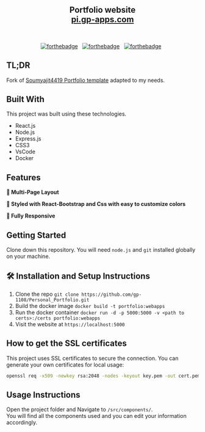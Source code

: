 <h2 align="center">
  Portfolio website<br/>
  <a href="https://pi.gp-apps.com/" target="_blank">pi.gp-apps.com</a>
</h2>
<br/>

<center>

[![forthebadge](https://forthebadge.com/images/badges/built-with-love.svg)](https://forthebadge.com) &nbsp;
[![forthebadge](https://forthebadge.com/images/badges/made-with-javascript.svg)](https://forthebadge.com) &nbsp;
[![forthebadge](https://forthebadge.com/images/badges/open-source.svg)](https://forthebadge.com) &nbsp;

</center>

## TL;DR

Fork of [Soumyajit4419 Portfolio template](https://github.com/soumyajit4419/Portfolio) adapted to my needs.

## Built With

This project was built using these technologies.

- React.js
- Node.js
- Express.js
- CSS3
- VsCode
- Docker

## Features

**📖 Multi-Page Layout**

**🎨 Styled with React-Bootstrap and Css with easy to customize colors**

**📱 Fully Responsive**

## Getting Started

Clone down this repository. You will need `node.js` and `git` installed globally on your machine.

## 🛠 Installation and Setup Instructions

1. Clone the repo ```git clone https://github.com/gp-1108/Personal_Portfolio.git```
2. Build the docker image ```docker build -t portfolio:webapps```
3. Run the docker container ```docker run -d -p 5000:5000 -v <path to certs>:/certs portfolio:webapps```
4. Visit the website at ```https://localhost:5000```

## How to get the SSL certificates
This project uses SSL certificates to secure the connection. You can generate your own certificates for local usage:
```bash
openssl req -x509 -newkey rsa:2048 -nodes -keyout key.pem -out cert.pem -days 365
```

## Usage Instructions

Open the project folder and Navigate to `/src/components/`. <br/>
You will find all the components used and you can edit your information accordingly.
